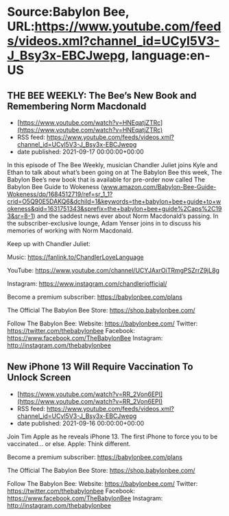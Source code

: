 # Source:Babylon Bee, URL:https://www.youtube.com/feeds/videos.xml?channel_id=UCyl5V3-J_Bsy3x-EBCJwepg, language:en-US

## THE BEE WEEKLY: The Bee’s New Book and Remembering Norm Macdonald
 - [https://www.youtube.com/watch?v=HNEqatjZTRc](https://www.youtube.com/watch?v=HNEqatjZTRc)
 - RSS feed: https://www.youtube.com/feeds/videos.xml?channel_id=UCyl5V3-J_Bsy3x-EBCJwepg
 - date published: 2021-09-17 00:00:00+00:00

In this episode of The Bee Weekly, musician Chandler Juliet joins Kyle and Ethan to talk about what’s been going on at The Babylon Bee this week, The Babylon Bee’s new book that is available for pre-order now called The Babylon Bee Guide to Wokeness (www.amazon.com/Babylon-Bee-Guide-Wokeness/dp/1684512719/ref=sr_1_1?crid=O5Q90E5DAKQ6&dchild=1&keywords=the+babylon+bee+guide+to+wokeness&qid=1631751343&sprefix=the+babylon+bee+guide%2Caps%2C193&sr=8-1) and the saddest news ever about Norm Macdonald’s passing. In the subscriber-exclusive lounge, Adam Yenser joins in to discuss his memories of working with Norm Macdonald.

Keep up with Chandler Juliet: 

Music: 
https://fanlink.to/ChandlerLoveLanguage

YouTube:
https://www.youtube.com/channel/UCYJAxrOiTRmgPSZrrZ9jL8g

Instagram: 
https://www.instagram.com/chandlerjofficial/



Become a premium subscriber:  https://babylonbee.com/plans

The Official The Babylon Bee Store:  https://shop.babylonbee.com/

Follow The Babylon Bee:
Website: https://babylonbee.com/
Twitter: https://twitter.com/thebabylonbee
Facebook: https://www.facebook.com/TheBabylonBee
Instagram: http://instagram.com/thebabylonbee

## New iPhone 13 Will Require Vaccination To Unlock Screen
 - [https://www.youtube.com/watch?v=RR_2Von6EPI](https://www.youtube.com/watch?v=RR_2Von6EPI)
 - RSS feed: https://www.youtube.com/feeds/videos.xml?channel_id=UCyl5V3-J_Bsy3x-EBCJwepg
 - date published: 2021-09-16 00:00:00+00:00

Join Tim Apple as he reveals iPhone 13. The first iPhone to force you to be vaccinated… or else. Apple: Think different.

Become a premium subscriber:  https://babylonbee.com/plans

The Official The Babylon Bee Store:  https://shop.babylonbee.com/

Follow The Babylon Bee:
Website: https://babylonbee.com/
Twitter: https://twitter.com/thebabylonbee
Facebook: https://www.facebook.com/TheBabylonBee
Instagram: http://instagram.com/thebabylonbee

